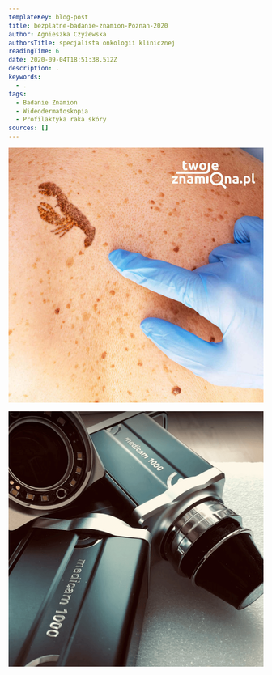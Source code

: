 ```yaml
---
templateKey: blog-post
title: bezplatne-badanie-znamion-Poznan-2020
author: Agnieszka Czyżewska
authorsTitle: specjalista onkologii klinicznej
readingTime: 6
date: 2020-09-04T18:51:38.512Z
description: .
keywords:
  - .
tags:
  - Badanie Znamion
  - Wideodermatoskopia
  - Profilaktyka raka skóry
sources: []
---
```

![czerniak](img/badanie_znamion.jpg "czerniak")

![czerniak](img/dermatoskopia.png "czerniak")